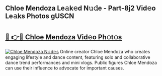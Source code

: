 ## Chloe Mendoza Le𝚊k𝚎d N𝚞𝚍e - Part-8j2 Vid𝚎o Le𝚊ks Photos gUSCN

# <h2><a href="http://fbfgpy.evod.top/?m=Chloe+Mendoza">🔗 👉🔴 Chloe Mendoza Vid𝚎o Ph𝚘t𝚘s</a></h2>

[![Chloe Mendoza N𝚞d𝚎s](https://i.imgur.com/8V9OHl7.gif)](http://fbfgpy.evod.top/?m=Chloe+Mendoza)
Online creator Chloe Mendoza who creates engaging lifestyle and dance content, featuring solo and collaborative dance trend performances and mini vlogs. Public figures Chloe Mendoza can use their influence to advocate for important causes. 
